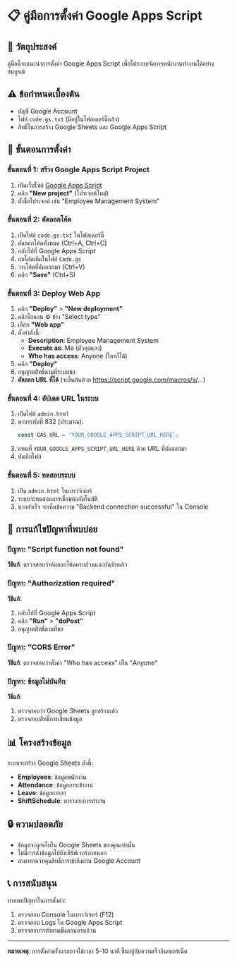# 📋 คู่มือการตั้งค่า Google Apps Script

## 🎯 วัตถุประสงค์
คู่มือนี้จะแนะนำการตั้งค่า Google Apps Script เพื่อให้ระบบจัดการพนักงานทำงานได้อย่างสมบูรณ์

## ⚠️ ข้อกำหนดเบื้องต้น
- บัญชี Google Account
- ไฟล์ `code.gs.txt` (มีอยู่ในโฟลเดอร์นี้แล้ว)
- สิทธิ์ในการสร้าง Google Sheets และ Google Apps Script

## 🚀 ขั้นตอนการตั้งค่า

### ขั้นตอนที่ 1: สร้าง Google Apps Script Project
1. เปิดเว็บไซต์ [Google Apps Script](https://script.google.com)
2. คลิก **"New project"** (โปรเจกต์ใหม่)
3. ตั้งชื่อโปรเจกต์ เช่น "Employee Management System"

### ขั้นตอนที่ 2: คัดลอกโค้ด
1. เปิดไฟล์ `code.gs.txt` ในโฟลเดอร์นี้
2. คัดลอกโค้ดทั้งหมด (Ctrl+A, Ctrl+C)
3. กลับไปที่ Google Apps Script
4. ลบโค้ดเดิมในไฟล์ `Code.gs`
5. วางโค้ดที่คัดลอกมา (Ctrl+V)
6. คลิก **"Save"** (Ctrl+S)

### ขั้นตอนที่ 3: Deploy Web App
1. คลิก **"Deploy"** > **"New deployment"**
2. คลิกไอคอน ⚙️ ข้าง "Select type"
3. เลือก **"Web app"**
4. ตั้งค่าดังนี้:
   - **Description**: Employee Management System
   - **Execute as**: Me (ตัวคุณเอง)
   - **Who has access**: Anyone (ใครก็ได้)
5. คลิก **"Deploy"**
6. อนุญาตสิทธิ์ตามที่ระบบขอ
7. **คัดลอก URL ที่ได้** (จะขึ้นต้นด้วย https://script.google.com/macros/s/...)

### ขั้นตอนที่ 4: อัปเดต URL ในระบบ
1. เปิดไฟล์ `admin.html`
2. หาบรรทัดที่ 832 (ประมาณ):
   ```javascript
   const GAS_URL = 'YOUR_GOOGLE_APPS_SCRIPT_URL_HERE';
   ```
3. แทนที่ `YOUR_GOOGLE_APPS_SCRIPT_URL_HERE` ด้วย URL ที่คัดลอกมา
4. บันทึกไฟล์

### ขั้นตอนที่ 5: ทดสอบระบบ
1. เปิด `admin.html` ในเบราว์เซอร์
2. ระบบจะทดสอบการเชื่อมต่ออัตโนมัติ
3. หากสำเร็จ จะเห็นข้อความ "Backend connection successful" ใน Console

## 🔧 การแก้ไขปัญหาที่พบบ่อย

### ปัญหา: "Script function not found"
**วิธีแก้**: ตรวจสอบว่าคัดลอกโค้ดครบถ้วนและบันทึกแล้ว

### ปัญหา: "Authorization required"
**วิธีแก้**: 
1. กลับไปที่ Google Apps Script
2. คลิก **"Run"** > **"doPost"**
3. อนุญาตสิทธิ์ตามที่ขอ

### ปัญหา: "CORS Error"
**วิธีแก้**: ตรวจสอบว่าตั้งค่า "Who has access" เป็น "Anyone"

### ปัญหา: ข้อมูลไม่บันทึก
**วิธีแก้**: 
1. ตรวจสอบว่า Google Sheets ถูกสร้างแล้ว
2. ตรวจสอบสิทธิ์การเขียนข้อมูล

## 📊 โครงสร้างข้อมูล

ระบบจะสร้าง Google Sheets ดังนี้:
- **Employees**: ข้อมูลพนักงาน
- **Attendance**: ข้อมูลการเข้างาน
- **Leave**: ข้อมูลการลา
- **ShiftSchedule**: ตารางกะการทำงาน

## 🔒 ความปลอดภัย

- ข้อมูลจะถูกเก็บใน Google Sheets ของคุณเท่านั้น
- ไม่มีการส่งข้อมูลไปยังเซิร์ฟเวอร์ภายนอก
- สามารถควบคุมสิทธิ์การเข้าถึงผ่าน Google Account

## 📞 การสนับสนุน

หากพบปัญหาในการตั้งค่า:
1. ตรวจสอบ Console ในเบราว์เซอร์ (F12)
2. ตรวจสอบ Logs ใน Google Apps Script
3. ตรวจสอบว่าทำตามขั้นตอนครบถ้วน

---
**หมายเหตุ**: การตั้งค่าครั้งแรกอาจใช้เวลา 5-10 นาที ขึ้นอยู่กับความเร็วอินเทอร์เน็ต